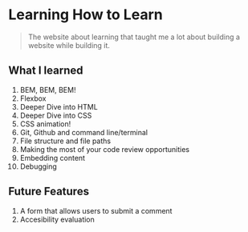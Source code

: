 
# Learning How to Learn

> The website about learning that taught me a lot about building a website while building it.

## What I learned

1. BEM, BEM, BEM!
2. Flexbox
3. Deeper Dive into HTML
4. Deeper Dive into CSS
5. CSS animation!
6. Git, Github and command line/terminal
7. File structure and file paths
8. Making the most of your code review opportunities
9. Embedding content
10. Debugging

## Future Features

1. A form that allows users to submit a comment
2. Accesibility evaluation
